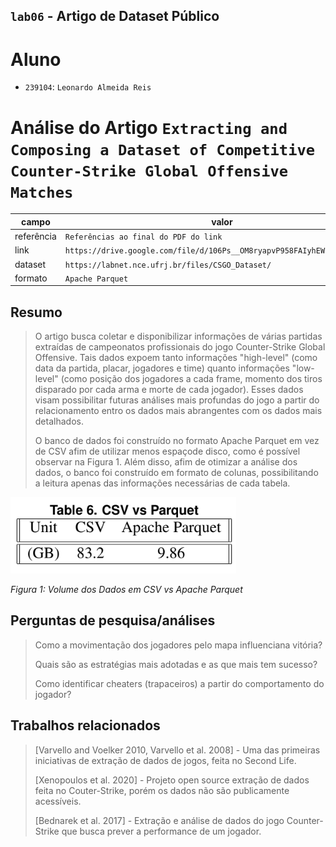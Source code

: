 ## `lab06` - Artigo de Dataset Público

# Aluno
* `239104`: `Leonardo Almeida Reis`

# Análise do Artigo `Extracting and Composing a Dataset of Competitive Counter-Strike Global Offensive Matches`

| campo | valor |
|------------|----------------------------------------|
| referência | `Referências ao final do PDF do link` |
| link       | `https://drive.google.com/file/d/106Ps__OM8ryapvP958FAIyhEWkzf_XfS/view` |
| dataset | `https://labnet.nce.ufrj.br/files/CSGO_Dataset/` |
| formato | `Apache Parquet` |

## Resumo

> O artigo busca coletar e disponibilizar informações de várias partidas extraídas de campeonatos profissionais do jogo Counter-Strike Global Offensive. Tais dados expoem tanto informações "high-level" (como data da partida, placar, jogadores e time) quanto informações "low-level" (como posição dos jogadores a cada frame, momento dos tiros disparado por cada arma e morte de cada jogador). Esses dados visam possibilitar futuras análises mais profundas do jogo a partir do relacionamento entro os dados mais abrangentes com os dados mais detalhados.
>  
>  O banco de dados foi construído no formato Apache Parquet em vez de CSV afim de utilizar menos espaçode disco, como é possível observar na Figura 1. Além disso, afim de otimizar a análise dos dados, o banco foi construído em formato de colunas, possibilitando a leitura apenas das informações necessárias de cada tabela.


![Volume dos Dados em CSV vs Apache Parquet](images/csv-vs-apache.png)

*Figura 1: Volume dos Dados em CSV vs Apache Parquet*

## Perguntas de pesquisa/análises

> Como a movimentação dos jogadores pelo mapa influenciana vitória? 
> 
> Quais são as estratégias mais adotadas e as que mais tem sucesso?
> 
> Como identificar cheaters (trapaceiros) a partir do comportamento do jogador?

## Trabalhos relacionados

> [Varvello and Voelker 2010, Varvello et al. 2008] - Uma das primeiras iniciativas de extração de dados de jogos, feita no Second Life.
> 
> [Xenopoulos et al. 2020] - Projeto open source extração de dados feita no Couter-Strike, porém os dados não são publicamente acessíveis.
> 
> [Bednarek et al. 2017] - Extração e análise de dados do jogo Counter-Strike que busca prever a performance de um jogador.
